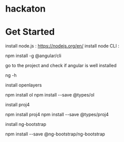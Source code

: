 # hackaton

# Get Started
install node.js : https://nodejs.org/en/
install node CLI : 

npm install -g @angular/cli

go to the project and check if angular is well installed

ng -h

install openlayers

npm install ol
npm install --save @types/ol

install proj4

npm install proj4
npm install --save @types/proj4

install ng-bootstrap

npm install --save @ng-bootstrap/ng-bootstrap

